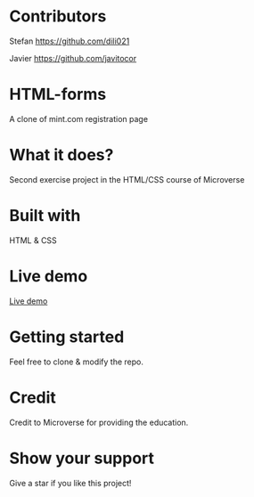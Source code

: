 # Contributors
Stefan
https://github.com/dili021

Javier
https://github.com/javitocor

# HTML-forms
A clone of mint.com registration page

# What it does?
Second exercise project in the HTML/CSS course of Microverse

# Built with
HTML & CSS

# Live demo
<a href="https://raw.githack.com/dili021/HTML-forms/development/index.html" target="blank" >Live demo </a>

# Getting started
Feel free to clone & modify the repo.

# Credit
Credit to Microverse for providing the education.

# Show your support
Give a star if you like this project!